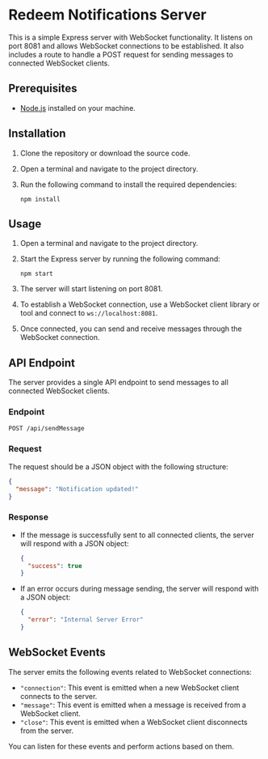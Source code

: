 # Redeem Notifications Server

This is a simple Express server with WebSocket functionality. It listens on port 8081 and allows WebSocket connections to be established. It also includes a route to handle a POST request for sending messages to connected WebSocket clients.

## Prerequisites

- [Node.js](https://nodejs.org) installed on your machine.

## Installation

1. Clone the repository or download the source code.
2. Open a terminal and navigate to the project directory.
3. Run the following command to install the required dependencies:

   ```shell
   npm install
   ```

## Usage

1. Open a terminal and navigate to the project directory.
2. Start the Express server by running the following command:

   ```shell
   npm start
   ```

3. The server will start listening on port 8081.
4. To establish a WebSocket connection, use a WebSocket client library or tool and connect to `ws://localhost:8081`.
5. Once connected, you can send and receive messages through the WebSocket connection.

## API Endpoint

The server provides a single API endpoint to send messages to all connected WebSocket clients.

### Endpoint

`POST /api/sendMessage`

### Request

The request should be a JSON object with the following structure:

```json
{
  "message": "Notification updated!"
}
```

### Response

- If the message is successfully sent to all connected clients, the server will respond with a JSON object:

  ```json
  {
    "success": true
  }
  ```

- If an error occurs during message sending, the server will respond with a JSON object:

  ```json
  {
    "error": "Internal Server Error"
  }
  ```

## WebSocket Events

The server emits the following events related to WebSocket connections:

- `"connection"`: This event is emitted when a new WebSocket client connects to the server.
- `"message"`: This event is emitted when a message is received from a WebSocket client.
- `"close"`: This event is emitted when a WebSocket client disconnects from the server.

You can listen for these events and perform actions based on them.

